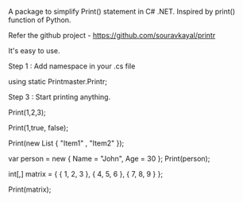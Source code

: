 A package to simplify Print() statement in C# .NET. Inspired by print() function of Python.

Refer the github project - https://github.com/souravkayal/printr

It's easy to use. 

Step 1 : Add namespace in your .cs file

using static Printmaster.Printr;

Step 3 : Start printing anything.

Print(1,2,3);

Print(1,true, false);

Print(new List<string> { "Item1" , "Item2" });

var person = new { Name = "John", Age = 30 };
Print(person);

int[,] matrix =
{
    { 1, 2, 3 },
    { 4, 5, 6 },
    { 7, 8, 9 }
};

Print(matrix);